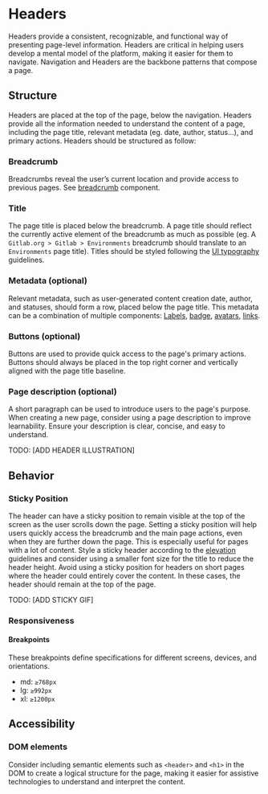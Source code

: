 # Headers

Headers provide a consistent, recognizable, and functional way of presenting page-level information. Headers are critical in helping users develop a mental model of the platform, making it easier for them to navigate. Navigation and Headers are the backbone patterns that compose a page.

## Structure

Headers are placed at the top of the page, below the navigation. Headers provide all the information needed to understand the content of a page, including the page title, relevant metadata (eg. date, author, status...), and primary actions. Headers should be structured as follow:

### Breadcrumb

Breadcrumbs reveal the user’s current location and provide access to previous pages. See [breadcrumb](/components/breadcrumb) component. 

### Title
 
The page title is placed below the breadcrumb. A page title should reflect the currently active element of the breadcrumb as much as possible (eg. A `Gitlab.org > Gitlab > Environments` breadcrumb should translate to an `Environments` page title). Titles should be styled following the [UI typography](/product-foundations/layout#ui-typography) guidelines. 

### Metadata (optional) 

Relevant metadata, such as user-generated content creation date, author, and statuses, should form a row, placed below the page title. This metadata can be a combination of multiple components: [Labels](/components/label), [badge](/components/badge), [avatars](/components/avatar), [links](component/link). 

### Buttons (optional) 

Buttons are used to provide quick access to the page's primary actions. Buttons should always be placed in the top right corner and vertically aligned with the page title baseline.

### Page description (optional)

A short paragraph can be used to introduce users to the page's purpose. When creating a new page, consider using a page description to improve learnability. Ensure your description is clear, concise, and easy to understand.

TODO: [ADD HEADER ILLUSTRATION]

## Behavior

### Sticky Position 

The header can have a sticky position to remain visible at the top of the screen as the user scrolls down the page. Setting a sticky position will help users quickly access the breadcrumb and the main page actions, even when they are further down the page. This is especially useful for pages with a lot of content. Style a sticky header according to the [elevation](/product-foundations/elevation) guidelines and consider using a smaller font size for the title to reduce the header height. Avoid using a sticky position for headers on short pages where the header could entirely cover the content. In these cases, the header should remain at the top of the page.

TODO: [ADD STICKY GIF]

### Responsiveness

#### Breakpoints 

These breakpoints define specifications for different screens, devices, and orientations.

- md: `≥768px`
- lg: `≥992px`
- xl: `≥1200px`

## Accessibility

### DOM elements

Consider including semantic elements such as `<header>` and `<h1>` in the DOM to create a logical structure for the page, making it easier for assistive technologies to understand and interpret the content.

